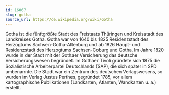 ```yaml
---
id: 16067
slug: gotha
source_url: https://de.wikipedia.org/wiki/Gotha
---
```


Gotha ist die fünftgrößte Stadt des Freistaats Thüringen und Kreisstadt des Landkreises Gotha. Gotha war von 1640 bis 1825 Residenzstadt des Herzogtums Sachsen-Gotha-Altenburg und ab 1826 Haupt- und Residenzstadt des Herzogtums Sachsen-Coburg und Gotha. Im Jahre 1820 wurde in der Stadt mit der Gothaer Versicherung das deutsche Versicherungswesen begründet. Im Gothaer Tivoli gründete sich 1875 die Sozialistische Arbeiterpartei Deutschlands (SAP), die sich später in SPD umbenannte. Die Stadt war ein Zentrum des deutschen Verlagswesens, so wurden im Verlag Justus Perthes, gegründet 1785, vor allem kartographische Publikationen (Landkarten, Atlanten, Wandkarten u. a.) erstellt.

